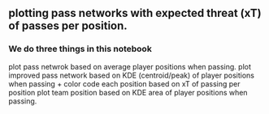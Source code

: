 ## plotting pass networks with expected threat (xT) of passes per position.

### We do three things in this notebook

plot pass netwrok based on average player positions when passing.
plot improved pass network based on KDE (centroid/peak) of player positions when passing + color code each position based on xT of passing per position
plot team position based on KDE area of player positions when passing.
